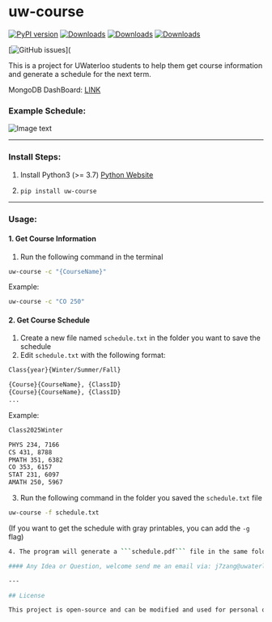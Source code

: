 # uw-course

[![PyPI version](https://badge.fury.io/py/uw-course.svg)](https://badge.fury.io/py/uw-course)
[![Downloads](https://pepy.tech/badge/uw-course)](https://pepy.tech/project/uw-course)
[![Downloads](https://pepy.tech/badge/uw-course/month)](https://pepy.tech/project/uw-course)
[![Downloads](https://pepy.tech/badge/uw-course/week)](https://pepy.tech/project/uw-course)

[![GitHub issues](https://img.shields.io/github/issues/zangjiucheng/UWaterlooCourseHelperEngine)](

This is a project for UWaterloo students to help them get course information and generate a schedule for the next term.

MongoDB DashBoard: [LINK](https://charts.mongodb.com/charts-project-0-cbzai/public/dashboards/091bc68f-76df-48c0-aa69-b21af14c0a8a)

### Example Schedule: 

![Image text](https://raw.githubusercontent.com/zangjiucheng/UWaterlooCourseHelperEngine/Release/schedule.jpg)

---

### Install Steps: 
1. Install Python3 (>= 3.7) [Python Website](https://www.python.org/downloads/)
2. ```bash
   pip install uw-course
   ```

---

### Usage:

#### 1. Get Course Information
1. Run the following command in the terminal
```bash
uw-course -c "{CourseName}"
```

Example:
```bash
uw-course -c "CO 250"
```

#### 2. Get Course Schedule
1. Create a new file named ```schedule.txt``` in the folder you want to save the schedule
2. Edit ```schedule.txt``` with the following format:
```txt
Class{year}{Winter/Summer/Fall}

{Course}{CourseName}, {ClassID}
{Course}{CourseName}, {ClassID}
...
```

Example:
```txt
Class2025Winter

PHYS 234, 7166
CS 431, 8788
PMATH 351, 6382
CO 353, 6157
STAT 231, 6097
AMATH 250, 5967
```
3. Run the following command in the folder you saved the ```schedule.txt``` file
```bash
uw-course -f schedule.txt
```
(If you want to get the schedule with gray printables, you can add the ```-g``` flag)
```bash
4. The program will generate a ```schedule.pdf``` file in the same folder, which is the schedule you want to see

#### Any Idea or Question, welcome send me an email via: j7zang@uwaterloo.ca

---

## License

This project is open-source and can be modified and used for personal or educational purposes. Attribution to the original creator is appreciated. (MIT License)

